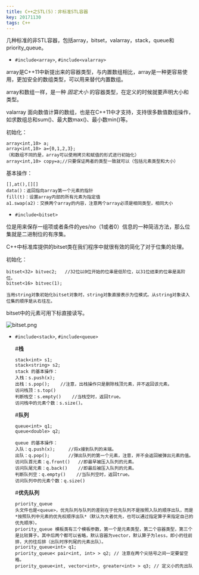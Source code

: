 ```yaml
---
title: C++之STL(5)：非标准STL容器
key: 20171130
tags: C++
---
```


几种标准的非STL容器，包括array，bitset，valarray，stack，queue和priority_queue。


<!--more-->

 - `#include<array>`, `#include<valarray>`

array是C++11中新提出来的容器类型，与内置数组相比，array是一种更容易使用，更加安全的数组类型，可以用来替代内置数组。

array和数组一样，是一种 *固定大小* 的容器类型，在定义的时候就要声明大小和类型。

valarray 面向数值计算的数组，也是在C++11中才支持，支持很多数值数组操作，如求数组总和sum()、最大数max()、最小数min()等。

初始化：

	array<int,10> a;
	array<int,10> a={0,1,2,3};
	（和数组不同的是，array可以使用拷贝和赋值的形式进行初始化）
	array<int,10> copy=a;//只要保证两者的类型一致就可以（包括元素类型和大小）

基本操作：

    [],at(),[][]
    data()：返回指向array第一个元素的指针
    fill(t)：设置array内部的所有元素为指定值  
    a1.swap(a2)：交换两个array的内容，注意两个array必须是相同类型，相同大小

 - `#include<bitset>`

位是用来保存一组项或者条件的yes/no（1或者0）信息的一种简洁方法，那么位集就是二进制位的有序集。

C++中标准库提供的bitset类在我们程序中就很有效的简化了对于位集的处理。

初始化：

    bitset<32> bitvec2;   //32位以0位开始的位串是低阶位，以31位结束的位串是高阶位。
    bitset<16> bitvec(1);

    当用string对象初始化bitset对象时，string对象直接表示为位模式。从string对象读入位集的顺序是从右往左。
    
bitset中的元素可用下标直接读写。

![bitset.png](https://i.loli.net/2018/08/20/5b7a7f314d523.png)

 - `#include<stack>`, `#include<queue>`

    #**栈**
    
    ~~~
    stack<int> s1;
    stack<string> s2;
    stack 的基本操作：
    入栈：s.push(x);
    出栈：s.pop();    //注意，出栈操作只是删除栈顶元素，并不返回该元素。
    访问栈顶：s.top()
    判断栈空：s.empty()    //当栈空时，返回true。
    访问栈中的元素个数：s.size()。
    ~~~
    
    #**队列**
    
    ~~~
    queue<int> q1;
    queue<double> q2;

    queue 的基本操作：
    入队：q.push(x);     //将x接到队列的末端。
    出队：q.pop();       //弹出队列的第一个元素，注意，并不会返回被弹出元素的值。
    访问队首元素：q.front()   //即最早被压入队列的元素。
    访问队尾元素：q.back()    //即最后被压入队列的元素。
    判断队列空：q.empty()    //当队列空时，返回true。
    访问队列中的元素个数：q.size()
    ~~~

    #**优先队列**
    
    ~~~
    priority_queue
    头文件也是<queue>，优先队列与队列的差别在于优先队列不是按照入队的顺序出队，而是*按照队列中元素的优先权顺序出队*（默认为大者优先，也可以通过指定算子来指定自己的优先顺序）。
    priority_queue 模板类有三个模板参数，第一个是元素类型，第二个容器类型，第三个是比较算子。其中后两个都可以省略，默认容器为vector，默认算子为less，即小的往前排，大的往后排（出队时序列尾的元素出队）。
    priority_queue<int> q1; 
    priority_queue< pair<int, int> > q2; // 注意在两个尖括号之间一定要留空格。
    priority_queue<int, vector<int>, greater<int> > q3; // 定义小的先出队
    ~~~

